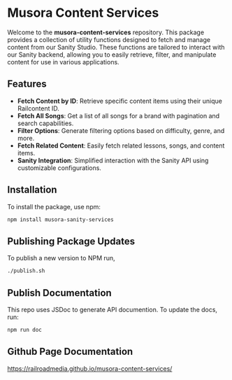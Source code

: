 # Musora Content Services

Welcome to the **musora-content-services** repository. This package provides a collection of utility functions designed to fetch and manage content from our Sanity Studio. These functions are tailored to interact with our Sanity backend, allowing you to easily retrieve, filter, and manipulate content for use in various applications.

## Features

- **Fetch Content by ID**: Retrieve specific content items using their unique Railcontent ID.
- **Fetch All Songs**: Get a list of all songs for a brand with pagination and search capabilities.
- **Filter Options**: Generate filtering options based on difficulty, genre, and more.
- **Fetch Related Content**: Easily fetch related lessons, songs, and content items.
- **Sanity Integration**: Simplified interaction with the Sanity API using customizable configurations.

## Installation

To install the package, use npm:

```bash
npm install musora-sanity-services
```

## Publishing Package Updates

To publish a new version to NPM run, 

```bash
./publish.sh
```

## Publish Documentation

This repo uses JSDoc to generate API documention. To update the docs, run:

```bash
npm run doc
```

## Github Page Documentation

https://railroadmedia.github.io/musora-content-services/